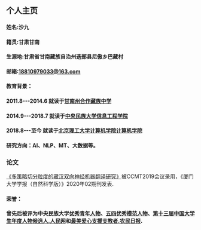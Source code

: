 ## 个人主页

#### 姓名:沙九   
#### 籍贯:甘肃甘南    
#### 生源地:甘肃省甘南藏族自治州迭部县尼傲乡巴藏村  
#### 邮箱:18810979033@163.com
#### 教育背景：
#### 2011.8---2014.6 就读于[甘南州合作藏族中学](https://hzzz.30edu.com.cn/)
#### 2014.9---2018.7 就读于[中央民族大学信息工程学院](https://news.muc.edu.cn/info/1020/9928.htm)
#### 2018.8---至今 就读于[北京理工大学计算机学院计算机学院](http://cs.bit.edu.cn/)



#### 研究方向：AI、NLP、MT、大数据等。

### 论文

[《多策略切分粒度的藏汉双向神经机器翻译研究》](https://mp.weixin.qq.com/s/iqfFjFq3r4ZAqIPfNF9wiQ)被CCMT2019会议录用，《厦门大学学报（自然科学版）》2020年02期刊发表.

#### 荣誉：

#### 曾先后被评为中央民族大学[优秀青年人物](https://www.sohu.com/a/229225619_174487)、[五四优秀模范人物](https://www.sohu.com/a/230474705_256808)、[第十三届中国大学生年度人物候选人.人民网](http://edu.people.com.cn/n1/2018/0420/c8216-29940453.html?from=timeline&isappinstalled=1)和[最美爱心支援支教者.农民日报](https://news.muc.edu.cn/info/1022/16183.htm).




